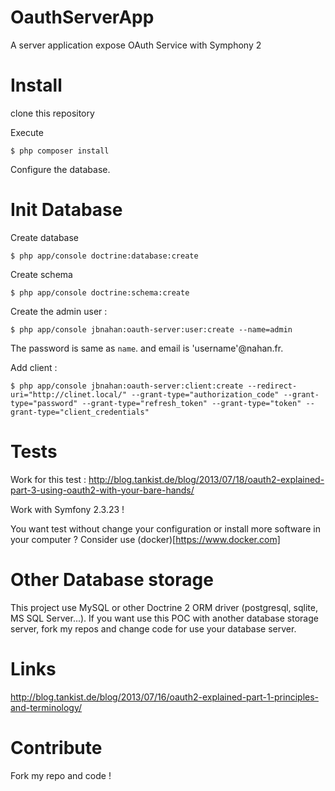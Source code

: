 OauthServerApp
==============

A server application expose OAuth Service with Symphony 2

# Install

clone this repository

Execute 
```
$ php composer install
```
Configure the database.

# Init Database

Create database
```
$ php app/console doctrine:database:create
```

Create schema
```
$ php app/console doctrine:schema:create
```

Create the admin user :
```
$ php app/console jbnahan:oauth-server:user:create --name=admin
```
The password is same as `name`. and email is 'username'@nahan.fr.

Add client :
```
$ php app/console jbnahan:oauth-server:client:create --redirect-uri="http://clinet.local/" --grant-type="authorization_code" --grant-type="password" --grant-type="refresh_token" --grant-type="token" --grant-type="client_credentials"
```

# Tests

Work for this test :
http://blog.tankist.de/blog/2013/07/18/oauth2-explained-part-3-using-oauth2-with-your-bare-hands/

Work with Symfony 2.3.23 !


You want test without change your configuration or install more software in your computer ? Consider use (docker)[https://www.docker.com]

# Other Database storage

This project use MySQL or other Doctrine 2 ORM driver (postgresql, sqlite, MS SQL Server...). If you want use this POC with another database storage server, fork my repos and change code for use your database server.


# Links

http://blog.tankist.de/blog/2013/07/16/oauth2-explained-part-1-principles-and-terminology/


# Contribute

Fork my repo and code !